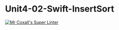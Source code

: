 # Unit4-02-Swift-InsertSort
[![Mr Coxall's Super Linter](https://github.com/ICS4U-Programming-Zak-G/Unit4-02-Swift-InsertSort/workflows/Mr%20Coxall's%20Super%20Linter/badge.svg)](https://github.com/ICS4U-Programming-Zak-G/Unit4-02-Swift-InsertSort/actions/)
